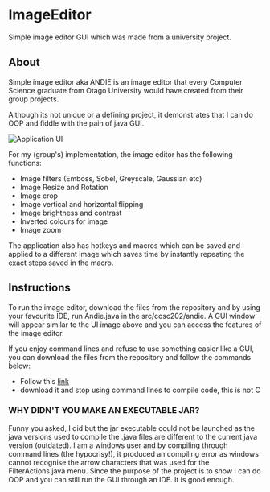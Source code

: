 # ImageEditor
Simple image editor GUI which was made from a university project.

## About
Simple image editor aka ANDIE is an image editor that every Computer Science graduate from Otago University would have created from their group projects.

Although its not unique or a defining project, it demonstrates that I can do OOP and fiddle with the pain of java GUI.

![Application UI](https://i.imgur.com/AZHMhdO.jpg)

For my (group's) implementation, the image editor has the following functions:<br>
- Image filters (Emboss, Sobel, Greyscale, Gaussian etc)
- Image Resize and Rotation
- Image crop
- Image vertical and horizontal flipping
- Image brightness and contrast
- Inverted colours for image 
- Image zoom

The application also has hotkeys and macros which can be saved and applied to a different image which saves time by instantly repeating the exact steps saved in the macro.

## Instructions
To run the image editor, download the files from the repository and by using your favourite IDE, run Andie.java in the src/cosc202/andie. A GUI window will appear similar to the UI image above and you can access the features of the image editor.

If you enjoy command lines and refuse to use something easier like a GUI, you can download the files from the repository and follow the commands below:<br>
- Follow this [link](https://code.visualstudio.com/)
- download it and stop using command lines to compile code, this is not C

### WHY DIDN'T YOU MAKE AN EXECUTABLE JAR?
Funny you asked, I did but the jar executable could not be launched as the java versions used to compile the .java files are different to the current java version (outdated). I am a windows user and by compiling through command lines (the hypocrisy!), it produced an compiling error as windows cannot recognise the arrow characters that was used for the FilterActions.java menu. Since the purpose of the project is to show I can do OOP and you can still run the GUI through an IDE. It is good enough.



